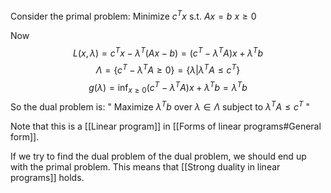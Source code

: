 Consider the primal problem:
Minimize $c^Tx$
s.t. $Ax=b$
$x\geq 0$

Now 
$$
L(x,\lambda)=c^Tx-\lambda^T(Ax-b)=(c^T-\lambda^TA)x+\lambda^T b
$$
$$
\Lambda=\{c^T-\lambda^TA\geq 0\}=\{\lambda|\lambda^TA\leq c^T\}
$$
$$
g(\lambda)=\inf_{x\geq 0}(c^T-\lambda^TA)x+\lambda^Tb=\lambda^Tb
$$
So the dual problem is:
" Maximize $\lambda^Tb$ over $\lambda \in \Lambda$ subject to $\lambda^TA\leq c^T$ "

Note that this is a [[Linear program]] in [[Forms of linear programs#General form]].

If we try to find the dual problem of the dual problem, 
we should end up with the primal problem. 
This means that [[Strong duality in linear programs]] holds.
